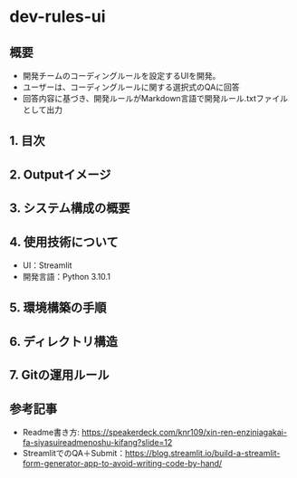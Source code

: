 # dev-rules-ui
## 概要
- 開発チームのコーディングルールを設定するUIを開発。
- ユーザーは、コーディングルールに関する選択式のQAに回答
- 回答内容に基づき、開発ルールがMarkdown言語で開発ルール.txtファイルとして出力

## 1. 目次


## 2. Outputイメージ


## 3. システム構成の概要


## 4. 使用技術について
- UI：Streamlit
- 開発言語：Python 3.10.1

## 5. 環境構築の手順


## 6. ディレクトリ構造


## 7. Gitの運用ルール


## 参考記事
- Readme書き方: https://speakerdeck.com/knr109/xin-ren-enziniagakai-fa-siyasuireadmenoshu-kifang?slide=12
- StreamlitでのQA＋Submit：https://blog.streamlit.io/build-a-streamlit-form-generator-app-to-avoid-writing-code-by-hand/
